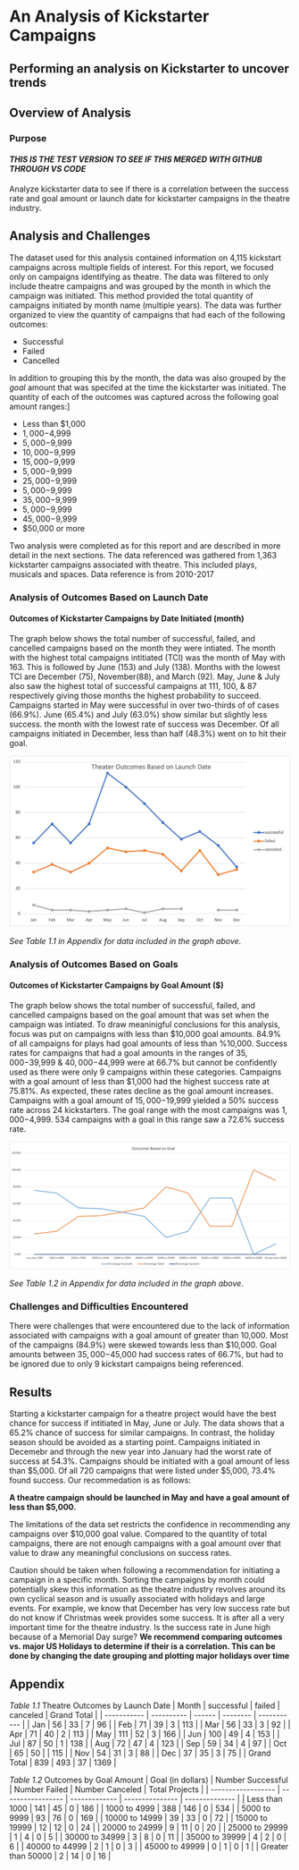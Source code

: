 # An Analysis of Kickstarter Campaigns

## Performing an analysis on Kickstarter to uncover trends

## Overview of Analysis

### Purpose

#### *THIS IS THE TEST VERSION TO SEE IF THIS MERGED WITH GITHUB THROUGH VS CODE*

Analyze kickstarter data to see if there is a correlation between the success rate and goal amount or launch date for kickstarter campaigns in the theatre industry.  

## Analysis and Challenges

The dataset used for this analysis contained information on 4,115 kickstart campaigns across multiple fields of interest. For this report, we focused only on campaigns identifying as theatre.
The data was filtered to only include theatre campaigns and was grouped by the month in which the campaign was initiated. This method provided the total quantity of campaigns initiated by month name (multiple years). The data was further organized to view the quantity of campaigns that had each of the following outcomes:

- Successful
- Failed
- Cancelled

In addition to grouping this by the month, the data was also grouped by the *goal* amount that was specifed at the time the kickstarter was initiated. The quantity of each of the outcomes was captured across the following goal amount ranges:]

- Less than $1,000
- $1,000-$4,999
- $5,000-$9,999
- $10,000-$9,999
- $15,000-$9,999
- $5,000-$9,999
- $25,000-$9,999
- $5,000-$9,999
- $35,000-$9,999
- $5,000-$9,999
- $45,000-$9,999
- $50,000 or more

Two analysis were completed as for this report and are described in more detail in the next sections. The data referenced was gathered from 1,363 kickstarter campaigns associated with theatre. This included plays, musicals and spaces. Data reference is from 2010-2017

### Analysis of Outcomes Based on Launch Date

#### Outcomes of Kickstarter Campaigns by Date Initiated (month)

The graph below shows the total number of successful, failed, and cancelled campaigns based on the month they were intiated. The month with the highest total campaigns intitiated (TCI) was the month of May with 163. This is followed by June (153) and July (138). Months with the lowest TCI are December (75), November(88), and March (92).
May, June & July also saw the highest total of successful campaigns at 111, 100, & 87 respectively giving those months the highest probability to succeed. Campaigns started in May were successful in over two-thirds of of cases (66.9%). June (65.4%) and July (63.0%) show similar but slightly less success. the month with the lowest rate of success was December. Of all campaigns initiated in December, less than half (48.3%) went on to hit their goal.

![outcome by date](Resources/Theater_Outcomes_vs_Launch.png)

*See Table 1.1 in Appendix for data included in the graph above.*

### Analysis of Outcomes Based on Goals

#### Outcomes of Kickstarter Campaigns by Goal Amount ($)

The graph below shows the total number of successful, failed, and cancelled campaigns based on the goal amount that was set when the campaign was intiated.
To draw meaninigful conclusions for this analysis, focus was put on campaigns with less than $10,000 goal amounts. 84.9% of all campaigns for plays had goal amounts of less than %10,000. Success rates for campaigns that had a goal amounts in the ranges of $35,000-$39,999 & $40,000-$44,999 were at 66.7% but cannot be confidently used as there were only 9 campaigns within these categories.
Campaigns with a goal amount of less than $1,000 had the highest success rate at 75.81%. As expected, these rates decline as the goal amount increases. Campaigns with a goal amount of $15,000-$19,999 yielded a 50% success rate across 24 kickstarters.
The goal range with the most campaigns was $1,000-$4,999. 534 campaigns with a goal in this range saw a 72.6% success rate.

![outcome by goal](Resources/Outcomes_vs_Goals.png)

*See Table 1.2 in Appendix for data included in the graph above.*

### Challenges and Difficulties Encountered

There were challenges that were encountered due to the lack of information associated with campaigns with a goal amount of greater than 10,000. Most of the campaigns (84.9%) were skewed towards less than $10,000. Goal amounts between $35,000-$45,000 had success rates of 66.7%, but had to be ignored due to only 9 kickstart campaigns being referenced.

## Results

Starting a kickstarter campaign for a theatre project would have the best chance for success if intitiated in May, June or July. The data shows that a 65.2% chance of success for similar campaigns. In contrast, the holiday season should be avoided as a starting point. Campaigns initiated in Decemebr and through the new year into January had the worst rate of success at 54.3%.
Campaigns should be initiated with a goal amount of less than $5,000. Of all 720 campaigns that were listed under $5,000, 73.4% found success.
Our recommedation is as follows:

**A theatre campaign should be launched in May and have a goal amount of less than $5,000.**

The limitations of the data set restricts the confidence in recommending any campaigns over $10,000 goal value. Compared to the quantity of total campaigns, there are not enough campaigns with a goal amount over that value to draw any meaningful conclusions on success rates.

Caution should be taken when following a recommendation for initiating a campaign in a specific month. Sorting the campaigns by month could potentially skew this information as the theatre industry revolves around its own cyclical season and is usually associated with holidays and large events. For example, we know that December has very low success rate but do not know if Christmas week provides some success. It is after all a very important time for the theatre industry. Is the success rate in June high because of a Memorial Day surge? **We recommend comparing outcomes vs. major US Holidays to determine if their is a correlation. This can be done by changing the date grouping and plotting major holidays over time**

## Appendix

*Table 1.1*
Theatre Outcomes by Launch Date
| Month       | successful | failed | canceled | Grand Total |
| ----------- | ---------- | ------ | -------- | ----------- |
| Jan         | 56         | 33     | 7        | 96          |
| Feb         | 71         | 39     | 3        | 113         |
| Mar         | 56         | 33     | 3        | 92          |
| Apr         | 71         | 40     | 2        | 113         |
| May         | 111        | 52     | 3        | 166         |
| Jun         | 100        | 49     | 4        | 153         |
| Jul         | 87         | 50     | 1        | 138         |
| Aug         | 72         | 47     | 4        | 123         |
| Sep         | 59         | 34     | 4        | 97          |
| Oct         | 65         | 50     |          | 115         |
| Nov         | 54         | 31     | 3        | 88          |
| Dec         | 37         | 35     | 3        | 75          |
| Grand Total | 839        | 493    | 37       | 1369        |

*Table 1.2*
Outcomes by Goal Amount
| Goal  (in dollars) | Number Successful | Number Failed | Number Canceled | Total Projects |
| ------------------ | ----------------- | ------------- | --------------- | -------------- |
| Less than 1000     | 141               | 45            | 0               | 186            |
| 1000 to 4999       | 388               | 146           | 0               | 534            |
| 5000 to 9999       | 93                | 76            | 0               | 169            |
| 10000 to 14999     | 39                | 33            | 0               | 72             |
| 15000 to 19999     | 12                | 12            | 0               | 24             |
| 20000 to 24999     | 9                 | 11            | 0               | 20             |
| 25000 to 29999     | 1                 | 4             | 0               | 5              |
| 30000 to 34999     | 3                 | 8             | 0               | 11             |
| 35000 to 39999     | 4                 | 2             | 0               | 6              |
| 40000 to 44999     | 2                 | 1             | 0               | 3              |
| 45000 to 49999     | 0                 | 1             | 0               | 1              |
| Greater than 50000 | 2                 | 14            | 0               | 16             |
